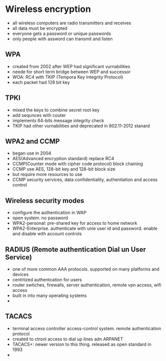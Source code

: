# Wireless encryption
- all wireless computers are radio transmitters and receives
- all data must be encrypted
- everyone gets a password or unique passwords
- only people with assword can transmit and listen
## WPA
- created from 2002 after WEP had significant vurnabilities
- neede for short term bridge between WEP and successor
- WOA: RC4 with TKIP (Tempora Key Integrity Protocol)
- each packet had 128 bit key
## TPKI
- mixed the keys to combine secret root key
- add sequnces with couter
- implements 64-bits message integrity check
- TKIP had other vurnabilities and deprecated in 802.11-2012 stanard
## WPA2 and CCMP
- began use in 2004
- AES(Advanced encryption standard) replace RC4
- CCMP(Counter mode with cipher code protocol) block chaining
- CCMP use AES, 128-bit key and 128-bit block size
- but require more resources to use 
- CCMP security services, data confidentiality, authentiation and access control
## Wireless security modes
- configure the authentication in WAP
- open system. no password
- WPA2-personal: pre-shared key for access to home network
- WPA2-Enterprise. authenticate with unie user id and password. enable and disable with account controls
## RADIUS (Remote authentication Dial un User Service)
- one of more common AAA protocols. supported on many platforms and devices
- centrlized authentcation for users
- router swtiches, firewalls, server authentication, remote vpn access, wifi access
- built in into many operating systems
- 
## TACACS
- terminal access controller access-control system. remote authentication protocol
- created to ctronl access to dial up lines adn ARPANET
- TACACS+: newer version to this thing. released as open standard in 1993
- 